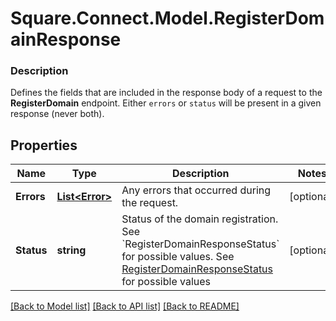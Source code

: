# Square.Connect.Model.RegisterDomainResponse

### Description

Defines the fields that are included in the response body of a request to the __RegisterDomain__ endpoint.  Either `errors` or `status` will be present in a given response (never both).

## Properties

Name | Type | Description | Notes
------------ | ------------- | ------------- | -------------
**Errors** | [**List&lt;Error&gt;**](Error.md) | Any errors that occurred during the request. | [optional] 
**Status** | **string** | Status of the domain registration.  See &#x60;RegisterDomainResponseStatus&#x60; for possible values. See [RegisterDomainResponseStatus](#type-registerdomainresponsestatus) for possible values | [optional] 



[[Back to Model list]](../README.md#documentation-for-models) [[Back to API list]](../README.md#documentation-for-api-endpoints) [[Back to README]](../README.md)

